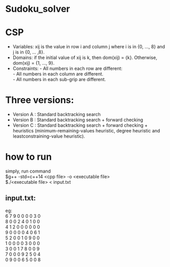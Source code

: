 # Sudoku_solver

# CSP
- Variables: xij is the value in row i and column j where i is in {0, …, 8} and j is in {0, … ,8}.<br>
- Domains: if the initial value of xij is k, then dom(xij) = {k}. Otherwise, dom(xij) = {1, …, 9}.<br>
- Constraints: - All numbers in each row are different:<br>
			 - All numbers in each column are different.<br>
			 - All numbers in each sub-grip are different.<br>

# Three versions:
- Version A : Standard backtracking search <br>
- Version B : Standard backtracking search + forward checking <br>
- Version C : Standard backtracking search + forward checking + heuristics
(minimum-remaining-values heuristic, degree heuristic and leastconstraining-value
heuristic). <br>

# how to run
simply, run command <br>
$g++ -std=c++14 <<cpp file>cpp file> -o <<executable file>executable file> <br>
$./<<executable file>executable file> < input.txt <br>

## input.txt:
eg: <br>
6 7 9 0 0 0 0 3 0 <br>
8 0 0 2 4 0 1 0 0 <br>
4 1 2 0 0 0 0 0 0 <br>
9 0 0 0 0 4 0 6 1 <br>
5 2 0 0 1 0 9 0 0 <br>
1 0 0 0 0 3 0 0 0 <br>
3 0 0 1 7 8 0 0 9 <br>
7 0 0 0 9 2 5 0 4 <br>
0 9 0 0 6 5 0 0 8 <br>
